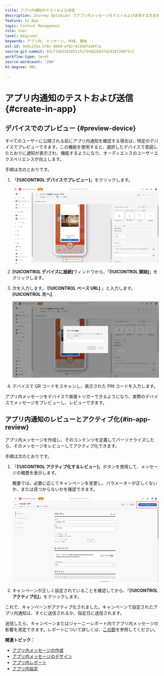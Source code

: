 ```yaml
---
title: アプリ内通知のテストおよび送信
description: Journey Optimizer でアプリ内メッセージをテストおよび送信する方法を学ぶ
feature: In App
topic: Content Management
role: User
level: Beginner
keywords: アプリ内, メッセージ, 作成, 開始
exl-id: 9e9c235a-b78c-4669-af82-822b6f1e6fca
source-git-commit: 03c714833930511fa734662b637d2416728073c2
workflow-type: tm+mt
source-wordcount: '284'
ht-degree: 96%

---
```


# アプリ内通知のテストおよび送信 {#create-in-app}

## デバイスでのプレビュー {#preview-device}

すべてのユーザーに公開される前にアプリ内通知を確認する場合は、特定のデバイスでプレビューできます。この機能を使用すると、選択したデバイスで意図したとおりに通知が表示され、機能するようになり、オーディエンスのユーザーエクスペリエンスが向上します。

手順は次のとおりです。

1. 「**[!UICONTROL デバイスでプレビュー]**」をクリックします。

   ![](assets/in_app_create_6.png)

1. **[!UICONTROL デバイスに接続]**&#x200B;ウィンドウから、「**[!UICONTROL 開始]**」をクリックします。

1. 次を入力します。 **[!UICONTROL ベース URL]** 」と入力します。 **[!UICONTROL 次へ]**.

   ![](assets/in_app_create_7.png)

1. デバイスで QR コードをスキャンし、表示された PIN コードを入力します。

アプリ内メッセージをデバイスで直接トリガーできるようになり、実際のデバイスでメッセージをプレビューし、レビューできます。

## アプリ内通知のレビューとアクティブ化{#in-app-review}

アプリ内メッセージを作成し、そのコンテンツを定義してパーソナライズしたら、そのメッセージをレビューしてアクティブ化できます。

手順は次のとおりです。

1. 「**[!UICONTROL アクティブ化するレビュー]**」ボタンを使用して、メッセージの概要を表示します。

   概要では、必要に応じてキャンペーンを変更し、パラメーターが正しくないか、または見つからないかを確認できます。

   ![](assets/in_app_create_5.png)

1. キャンペーンが正しく設定されていることを確認してから、「**[!UICONTROL アクティブ化]**」をクリックします。

これで、キャンペーンがアクティブ化されました。キャンペーンで設定されたアプリ内通知は、すぐに送信されるか、指定日に送信されます。

送信したら、キャンペーンまたはジャーニーレポート内でアプリ内メッセージの影響を測定できます。レポートについて詳しくは、[この節](../reports/campaign-global-report.md#inapp-report)を参照してください。

**関連トピック：**

* [アプリ内メッセージの作成 ](create-in-app.md)
* [アプリ内メッセージのデザイン](design-in-app.md)
* [アプリ内レポート](../reports/campaign-global-report.md#inapp-report)
* [アプリ内設定](inapp-configuration.md)
